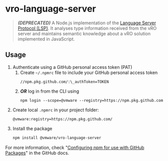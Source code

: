 # vro-language-server

> **_(DEPRECATED)_** A Node.js implementation of the [Language Server Protocol (LSP)](https://github.com/Microsoft/language-server-protocol). It analyses type information received from the vRO server and maintains semantic knowledge about a vRO solution implemented in JavaScript.

## Usage

1. Authenticate using a GitHub personal access token (PAT)
    1. Create `~/.npmrc` file to include your GitHub personal access token
        ```
        //npm.pkg.github.com/:\_authToken=TOKEN
        ```
    2. **_OR_** log in from the CLI using
        ```
        npm login --scope=@vmware --registry=https://npm.pkg.github.com
        ```
2. Create local `.npmrc` in your project folder:
    ```
    @vmware:registry=https://npm.pkg.github.com/
    ```
3. Install the package
    ```bash
    npm install @vmware/vro-language-server
    ```

For more information, check "[Configuring npm for use with GitHub Packages](https://docs.github.com/en/packages/guides/configuring-npm-for-use-with-github-packages)" in the GitHub docs.

